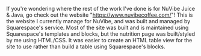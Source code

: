 If you're wondering where the rest of the work I've done is for NuVibe Juice & Java, go check out the website "https://www.nuvibecoffee.com/"!  This is the website I currently manage for NuVibe, and was built and managed by Squarespace's service.  Most of the site was built and is maintained using Squarespace's templates and blocks, but the nutrition page was built/styled by me using HTML/CSS.  It was easier to create an HTML table view for the site to use rather than build a table using Squarespace's blocks.